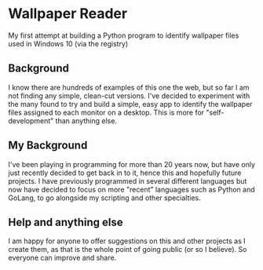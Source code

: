 # Wallpaper Reader
My first attempt at building a Python program to identify wallpaper files used in Windows 10 (via the registry)
## Background
I know there are hundreds of examples of this one the web, but so far I am not finding any simple, clean-cut versions.
I've decided to experiment with the many found to try and build a simple, easy app to identify the wallpaper files assigned to each monitor on a desktop. This is more for "self-development" than anything else.
## My Background
I've been playing in programming for more than 20 years now, but have only just recently decided to get back in to it, hence this and hopefully future projects.
I have previously programmed in several different languages but now have decided to focus on more "recent" languages such as Python and GoLang, to go alongside my scripting and other specialties.
## Help and anything else
I am happy for anyone to offer suggestions on this and other projects as I create them, as that is the whole point of going public (or so I believe). So everyone can improve and share.
